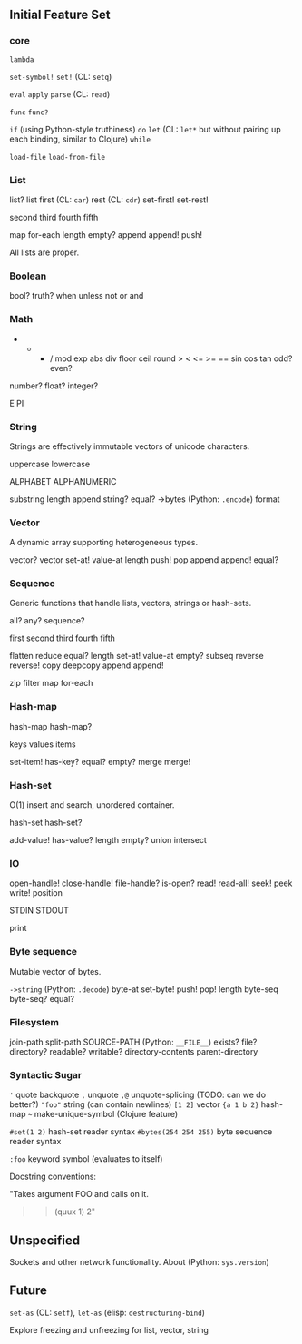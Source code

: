 ## Initial Feature Set

### core

`lambda`

`set-symbol!` `set!` (CL: `setq`)

`eval` `apply` `parse` (CL: `read`)

`func` `func?`

`if` (using Python-style truthiness) `do` `let` (CL: `let*` but
without pairing up each binding, similar to Clojure) `while`

`load-file` `load-from-file`

### List

list? list first (CL: `car`) rest (CL: `cdr`) set-first! set-rest!

second third fourth fifth

map for-each length empty? append append! push!

All lists are proper.

### Boolean

bool? truth? when unless not or and

### Math

+ - * / mod exp abs div floor ceil round > < <= >= == sin cos tan odd? even?

number? float? integer?

E PI

### String

Strings are effectively immutable vectors of unicode characters.

uppercase lowercase

ALPHABET ALPHANUMERIC

substring length append string? equal? ->bytes (Python: `.encode`)
format

### Vector

A dynamic array supporting heterogeneous types.

vector? vector set-at! value-at length push! pop append append! equal?

### Sequence

Generic functions that handle lists, vectors, strings or hash-sets.

all? any? sequence?

first second third fourth fifth

flatten reduce equal? length set-at! value-at empty? subseq reverse
reverse! copy deepcopy append append!

zip filter map for-each

### Hash-map

hash-map hash-map?

keys values items

set-item! has-key? equal? empty? merge merge!

### Hash-set

O(1) insert and search, unordered container.

hash-set hash-set?

add-value! has-value? length empty? union intersect

### IO

open-handle! close-handle! file-handle? is-open? read! read-all! seek!
peek write! position

STDIN STDOUT

print

### Byte sequence

Mutable vector of bytes.

`->string` (Python: `.decode`) byte-at set-byte! push! pop! length
byte-seq byte-seq? equal?

### Filesystem

join-path split-path SOURCE-PATH (Python: `__FILE__`) exists? file?
directory? readable? writable? directory-contents parent-directory

### Syntactic Sugar

`'` quote
backquote
`,` unquote
`,@` unquote-splicing (TODO: can we do better?)
`"foo"` string (can contain newlines)
`[1 2]` vector
`{a 1 b 2}` hash-map
`~` make-unique-symbol (Clojure feature)

`#set(1 2)` hash-set reader syntax
`#bytes(254 254 255)` byte sequence reader syntax

`:foo` keyword symbol (evaluates to itself)

Docstring conventions:

"Takes argument FOO and calls <bar> on it.

>> (quux 1)
2"

## Unspecified

Sockets and other network functionality. About (Python: `sys.version`)

## Future

`set-as` (CL: `setf`), `let-as` (elisp: `destructuring-bind`)

Explore freezing and unfreezing for list, vector, string
